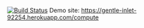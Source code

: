 [![Build Status](https://travis-ci.org/unibodydesignn/CaesarCypher-App.svg?branch=master)](https://travis-ci.org/unibodydesignn/CaesarCypher-App)
Demo site: https://gentle-inlet-92254.herokuapp.com/compute